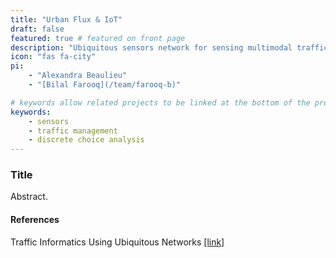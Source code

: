 ```yaml
---
title: "Urban Flux & IoT"
draft: false
featured: true # featured on front page
description: "Ubiquitous sensors network for sensing multimodal traffic in real-time for complete streets."
icon: "fas fa-city"
pi:
    - "Alexandra Beaulieu"
    - "[Bilal Farooq](/team/farooq-b)"

# keywords allow related projects to be linked at the bottom of the project page
keywords:
    - sensors
    - traffic management
    - discrete choice analysis
---
```

### Title

Abstract.

#### References
Traffic Informatics Using Ubiquitous Networks [[link]](farooq_ryerson_slides.pdf)
